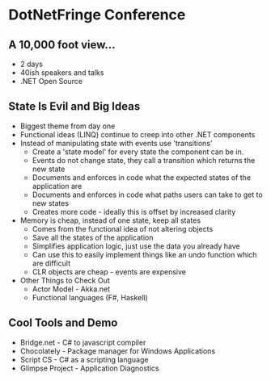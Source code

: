 DotNetFringe Conference
=============

## A 10,000 foot view...

* 2 days
* 40ish speakers and talks
* .NET Open Source

## State Is Evil and Big Ideas

* Biggest theme from day one
* Functional ideas (LINQ) continue to creep into other .NET components
* Instead of manipulating state with events use 'transitions'
	* Create a 'state model' for every state the component can be in.
	* Events do not change state, they call a transition which returns the new state
	* Documents and enforces in code what the expected states of the application are
	* Documents and enforces in code what paths users can take to get to new states
	* Creates more code - ideally this is offset by increased clarity
* Memory is cheap, instead of one state, keep all states
	* Comes from the functional idea of not altering objects
	* Save all the states of the application
	* Simplifies application logic, just use the data you already have
	* Can use this to easily implement things like an undo function which are difficult
	* CLR objects are cheap - events are expensive
* Other Things to Check Out
	* Actor Model - Akka.net
	* Functional languages (F#, Haskell)

## Cool Tools and Demo

* Bridge.net - C# to javascript compiler
* Chocolately - Package manager for Windows Applications
* Script CS - C# as a scripting language
* Glimpse Project - Application Diagnostics